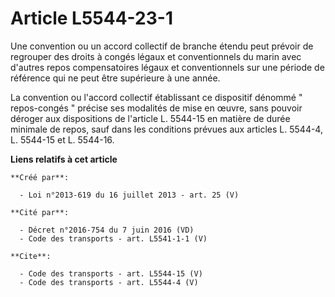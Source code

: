 # Article L5544-23-1

Une convention ou un accord collectif de branche étendu peut prévoir de regrouper des droits à congés légaux et
conventionnels du marin avec d'autres repos compensatoires légaux et conventionnels sur une période de référence qui ne peut
être supérieure à une année. 

La convention ou l'accord collectif établissant ce dispositif dénommé " repos-congés " précise ses modalités de mise en
œuvre, sans pouvoir déroger aux dispositions de l'article L. 5544-15 en matière de durée minimale de repos, sauf dans les
conditions prévues aux articles L. 5544-4, 
L. 5544-15 et L. 5544-16.

**Liens relatifs à cet article**

	**Créé par**:

	  - Loi n°2013-619 du 16 juillet 2013 - art. 25 (V)

	**Cité par**:

	  - Décret n°2016-754 du 7 juin 2016 (VD)
	  - Code des transports - art. L5541-1-1 (V)

	**Cite**:

	  - Code des transports - art. L5544-15 (V)
	  - Code des transports - art. L5544-4 (V)
